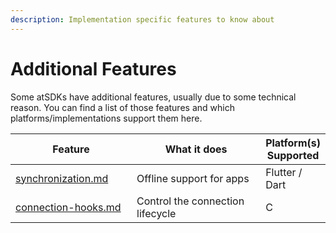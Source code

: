 ```yaml
---
description: Implementation specific features to know about
---
```


# Additional Features

Some atSDKs have additional features, usually due to some technical reason. You can find a list of those features and which platforms/implementations support them here.

<table><thead><tr><th width="214">Feature</th><th width="318">What it does</th><th>Platform(s) Supported</th></tr></thead><tbody><tr><td><a data-mention href="synchronization.md">synchronization.md</a></td><td>Offline support for apps</td><td>Flutter / Dart</td></tr><tr><td><a data-mention href="connection-hooks.md">connection-hooks.md</a></td><td>Control the connection lifecycle</td><td>C</td></tr></tbody></table>
